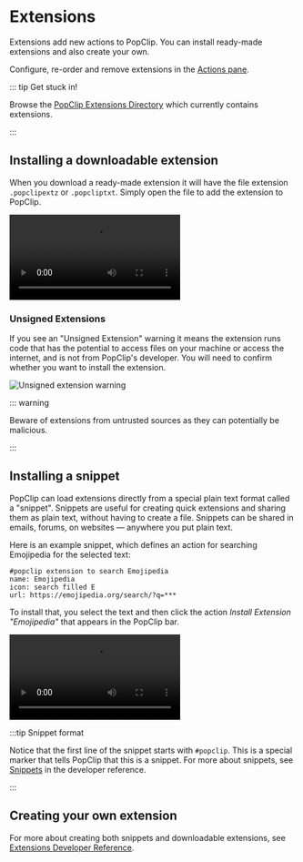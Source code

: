 <script setup lang="ts">
import DirectoryCount from '/src/DirectoryCount.vue'
import GuideVersionBanner from '/src/GuideVersionBanner.vue'
</script>

# Extensions

<GuideVersionBanner />

Extensions add new actions to PopClip. You can install ready-made extensions and
also create your own.

Configure, re-order and remove extensions in the
[Actions pane](./settings#action-settings).

::: tip Get stuck in!

Browse the [PopClip Extensions Directory](/extensions/) which currently
contains&#x0020;<DirectoryCount /> extensions.

:::

## Installing a downloadable extension

When you download a ready-made extension it will have the file extension
`.popclipextz` or `.popcliptxt`. Simply open the file to add the extension to
PopClip.

![](./media/anim-extension-install-4.mp4 "Installing an extension from the directory")

### Unsigned Extensions

If you see an "Unsigned Extension" warning it means the extension runs code that
has the potential to access files on your machine or access the internet, and is
not from PopClip's developer. You will need to confirm whether you want to
install the extension.

![](./media/shot-unsigned-warning.png#pref "Unsigned extension warning")

::: warning

Beware of extensions from untrusted sources as they can potentially be
malicious.

:::

## Installing a snippet

PopClip can load extensions directly from a special plain text format called a
"snippet". Snippets are useful for creating quick extensions and sharing them as
plain text, without having to create a file. Snippets can be shared in emails,
forums, on websites — anywhere you put plain text.

Here is an example snippet, which defines an action for searching Emojipedia for
the selected text:

```text
#popclip extension to search Emojipedia
name: Emojipedia
icon: search filled E
url: https://emojipedia.org/search/?q=***
```

To install that, you select the text and then click the action _Install
Extension "Emojipedia"_ that appears in the PopClip bar.

![](./media/anim-extension-snippet-2.mp4 "Installing an extension snippet")

:::tip Snippet format

Notice that the first line of the snippet starts with `#popclip`. This is a
special marker that tells PopClip that this is a snippet. For more about
snippets, see [Snippets](/dev/snippets) in the developer reference.

:::

## Creating your own extension

For more about creating both snippets and downloadable extensions, see
[Extensions Developer Reference](/dev/).
